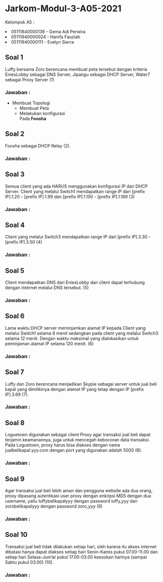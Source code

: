 # Jarkom-Modul-3-A05-2021

Kelompok A5 :
<li>05111840000138 - Gema Adi Perwira
<li>05111940000024 - Hanifa Fauziah
<li>05111940000111 - Evelyn Sierra


## Soal 1
Luffy bersama Zoro berencana membuat peta tersebut dengan kriteria EniesLobby sebagai DNS Server, Jipangu sebagai DHCP Server, Water7 sebagai Proxy Server (1)
### Jawaban : 
  <ul>
    <li> Membuat Topologi
      <ul>
        <li>Membuat Peta</li>
        <li>Melakukan konfigurasi</li>
        Pada <b>Foosha</b>
      </ul>
    </li>
  </ul>

  
## Soal 2
Foosha sebagai DHCP Relay (2). 
  ### Jawaban : 
## Soal 3
Semua client yang ada HARUS menggunakan konfigurasi IP dari DHCP Server.
Client yang melalui Switch1 mendapatkan range IP dari [prefix IP].1.20 - [prefix IP].1.99 dan [prefix IP].1.150 - [prefix IP].1.169 (3)
### Jawaban : 
## Soal 4
Client yang melalui Switch3 mendapatkan range IP dari [prefix IP].3.30 - [prefix IP].3.50 (4)
  ### Jawaban : 
## Soal 5
Client mendapatkan DNS dari EniesLobby dan client dapat terhubung dengan internet melalui DNS tersebut. (5)
  ### Jawaban : 
## Soal 6
  Lama waktu DHCP server meminjamkan alamat IP kepada Client yang melalui Switch1 selama 6 menit sedangkan pada client yang melalui Switch3 selama 12 menit. Dengan waktu maksimal yang dialokasikan untuk peminjaman alamat IP selama 120 menit. (6)
  ### Jawaban : 
## Soal 7
  Luffy dan Zoro berencana menjadikan Skypie sebagai server untuk jual beli kapal yang dimilikinya dengan alamat IP yang tetap dengan IP [prefix IP].3.69 (7). 
  ### Jawaban : 
## Soal 8
  Loguetown digunakan sebagai client Proxy agar transaksi jual beli dapat terjamin keamanannya, juga untuk mencegah kebocoran data transaksi. Pada Loguetown, proxy harus bisa diakses dengan nama jualbelikapal.yyy.com dengan port yang digunakan adalah 5000 (8). 
  ### Jawaban : 
## Soal 9
  Agar transaksi jual beli lebih aman dan pengguna website ada dua orang, proxy dipasang autentikasi user proxy dengan enkripsi MD5 dengan dua username, yaitu luffybelikapalyyy dengan password luffy_yyy dan zorobelikapalyyy dengan password zoro_yyy (9)
  ### Jawaban : 
## Soal 10
  Transaksi jual beli tidak dilakukan setiap hari, oleh karena itu akses internet dibatasi hanya dapat diakses setiap hari Senin-Kamis pukul 07.00-11.00 dan setiap hari Selasa-Jum’at pukul 17.00-03.00 keesokan harinya (sampai Sabtu pukul 03.00) (10). 
### Jawaban : 
